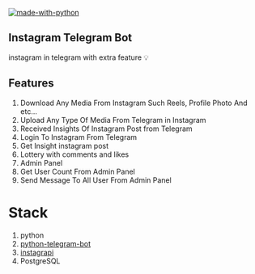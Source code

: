 [![made-with-python](https://img.shields.io/badge/Made%20with-Python-1f425f.svg)](https://www.python.org/)
## Instagram Telegram Bot

 instagram in telegram with extra feature 💡



## Features
1. Download Any Media From Instagram Such Reels, Profile Photo And etc...
2. Upload Any Type Of Media From Telegram in Instagram
3. Received Insights Of Instagram Post from Telegram
4. Login To Instagram From Telegram
5. Get Insight instagram post
6. Lottery with comments and likes
7. Admin Panel 
8. Get User Count From Admin Panel
9. Send Message To All User From Admin Panel

# Stack
1. python
2. [python-telegram-bot](https://python-telegram-bot.org/)
3. [instagrapi](https://github.com/adw0rd/instagrapi)
4. PostgreSQL

